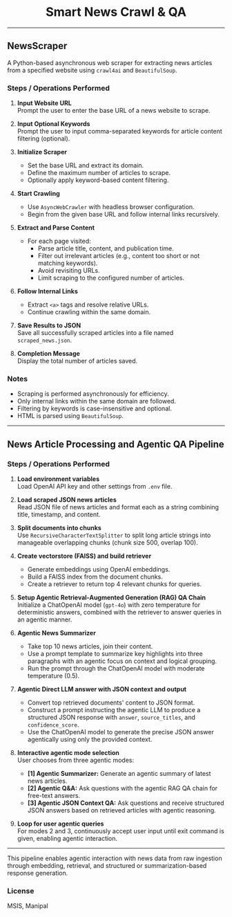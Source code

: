 <center>

# **Smart News Crawl & QA**

</center>

---

## NewsScraper

A Python-based asynchronous web scraper for extracting news articles from a specified website using `crawl4ai` and `BeautifulSoup`.

### Steps / Operations Performed

1. **Input Website URL**  
   Prompt the user to enter the base URL of a news website to scrape.

2. **Input Optional Keywords**  
   Prompt the user to input comma-separated keywords for article content filtering (optional).

3. **Initialize Scraper**  
   - Set the base URL and extract its domain.
   - Define the maximum number of articles to scrape.
   - Optionally apply keyword-based content filtering.

4. **Start Crawling**  
   - Use `AsyncWebCrawler` with headless browser configuration.
   - Begin from the given base URL and follow internal links recursively.

5. **Extract and Parse Content**  
   - For each page visited:
     - Parse article title, content, and publication time.
     - Filter out irrelevant articles (e.g., content too short or not matching keywords).
     - Avoid revisiting URLs.
     - Limit scraping to the configured number of articles.

6. **Follow Internal Links**  
   - Extract `<a>` tags and resolve relative URLs.
   - Continue crawling within the same domain.

7. **Save Results to JSON**  
   Save all successfully scraped articles into a file named `scraped_news.json`.

8. **Completion Message**  
   Display the total number of articles saved.

### Notes

- Scraping is performed asynchronously for efficiency.
- Only internal links within the same domain are followed.
- Filtering by keywords is case-insensitive and optional.
- HTML is parsed using `BeautifulSoup`.

-------------------------------------------------------------------------------------------------------

## News Article Processing and Agentic QA Pipeline

### Steps / Operations Performed

1. **Load environment variables**  
   Load OpenAI API key and other settings from `.env` file.

2. **Load scraped JSON news articles**  
   Read JSON file of news articles and format each as a string combining title, timestamp, and content.

3. **Split documents into chunks**  
   Use `RecursiveCharacterTextSplitter` to split long article strings into manageable overlapping chunks (chunk size 500, overlap 100).

4. **Create vectorstore (FAISS) and build retriever**  
   - Generate embeddings using OpenAI embeddings.  
   - Build a FAISS index from the document chunks.  
   - Create a retriever to return top 4 relevant chunks for queries.

5. **Setup Agentic Retrieval-Augmented Generation (RAG) QA Chain**  
   Initialize a ChatOpenAI model (`gpt-4o`) with zero temperature for deterministic answers, combined with the retriever to answer queries in an agentic manner.

6. **Agentic News Summarizer**  
   - Take top 10 news articles, join their content.  
   - Use a prompt template to summarize key highlights into three paragraphs with an agentic focus on context and logical grouping.  
   - Run the prompt through the ChatOpenAI model with moderate temperature (0.5).

7. **Agentic Direct LLM answer with JSON context and output**  
   - Convert top retrieved documents' content to JSON format.  
   - Construct a prompt instructing the agentic LLM to produce a structured JSON response with `answer`, `source_titles`, and `confidence_score`.  
   - Use the ChatOpenAI model to generate the precise JSON answer agentically using only the provided context.

8. **Interactive agentic mode selection**  
   User chooses from three agentic modes:  
   - **[1] Agentic Summarizer:** Generate an agentic summary of latest news articles.  
   - **[2] Agentic Q&A:** Ask questions with the agentic RAG QA chain for free-text answers.  
   - **[3] Agentic JSON Context QA:** Ask questions and receive structured JSON answers based on retrieved articles with agentic reasoning.

9. **Loop for user agentic queries**  
   For modes 2 and 3, continuously accept user input until exit command is given, enabling agentic interaction.

---

This pipeline enables agentic interaction with news data from raw ingestion through embedding, retrieval, and structured or summarization-based response generation.

### License
MSIS, Manipal

